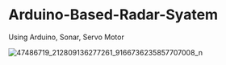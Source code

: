 # Arduino-Based-Radar-Syatem
Using Arduino, Sonar, Servo Motor

![47486719_212809136277261_9166736235857707008_n](https://github.com/ShahidHasib586/Arduino-Based-Radar-Syatem/assets/45465308/428814c1-447a-4e16-8c29-b2c4e735c7ca)
